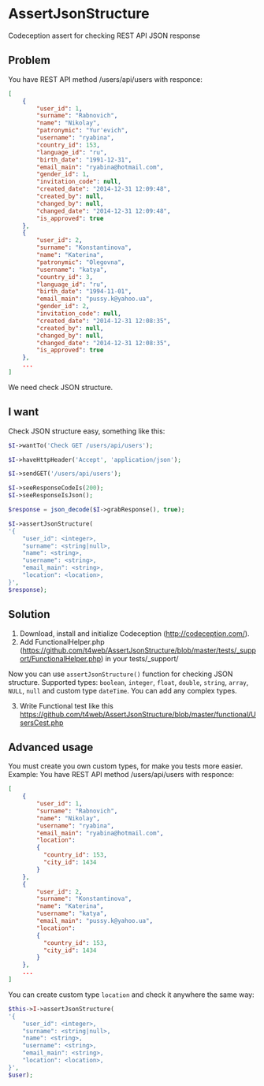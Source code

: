AssertJsonStructure
===================

Codeception assert for checking REST API JSON response

Problem
------------
You have REST API method /users/api/users with responce:
```json
[
    {
        "user_id": 1,
        "surname": "Rabnovich",
        "name": "Nikolay",
        "patronymic": "Yur'evich",
        "username": "ryabina",
        "country_id": 153,
        "language_id": "ru",
        "birth_date": "1991-12-31",
        "email_main": "ryabina@hotmail.com",
        "gender_id": 1,
        "invitation_code": null,
        "created_date": "2014-12-31 12:09:48",
        "created_by": null,
        "changed_by": null,
        "changed_date": "2014-12-31 12:09:48",
        "is_approved": true
    },
    {
        "user_id": 2,
        "surname": "Konstantinova",
        "name": "Katerina",
        "patronymic": "Olegovna",
        "username": "katya",
        "country_id": 3,
        "language_id": "ru",
        "birth_date": "1994-11-01",
        "email_main": "pussy.k@yahoo.ua",
        "gender_id": 2,
        "invitation_code": null,
        "created_date": "2014-12-31 12:08:35",
        "created_by": null,
        "changed_by": null,
        "changed_date": "2014-12-31 12:08:35",
        "is_approved": true
    },
    ...
]
```
We need check JSON structure.

I want
------------
Check JSON structure easy, something like this:
```php
$I->wantTo('Check GET /users/api/users');

$I->haveHttpHeader('Accept', 'application/json');

$I->sendGET('/users/api/users');

$I->seeResponseCodeIs(200);
$I->seeResponseIsJson();

$response = json_decode($I->grabResponse(), true);

$I->assertJsonStructure(
'{
    "user_id": <integer>,
    "surname": <string|null>,
    "name": <string>,
    "username": <string>,
    "email_main": <string>,
    "location": <location>,
}',
$response);
```

Solution
------------
1. Download, install and initialize Codeception (http://codeception.com/).
2. Add FunctionalHelper.php (https://github.com/t4web/AssertJsonStructure/blob/master/tests/_support/FunctionalHelper.php) in your tests/_support/

  Now you can use `assertJsonStructure()` function for checking JSON structure. Supported types: `boolean`, `integer`,   `float`, `double`, `string`, `array`, `NULL`, `null` and custom type `dateTime`. You can add any complex types.

3. Write Functional test like this https://github.com/t4web/AssertJsonStructure/blob/master/functional/UsersCest.php

Advanced usage
------------
You must create you own custom types, for make you tests more easier. Example:
You have REST API method /users/api/users with responce:
```json
[
    {
        "user_id": 1,
        "surname": "Rabnovich",
        "name": "Nikolay",
        "username": "ryabina",
        "email_main": "ryabina@hotmail.com",
        "location": 
        {
          "country_id": 153,
          "city_id": 1434
        }
    },
    {
        "user_id": 2,
        "surname": "Konstantinova",
        "name": "Katerina",
        "username": "katya",
        "email_main": "pussy.k@yahoo.ua",
        "location": 
        {
          "country_id": 153,
          "city_id": 1434
        }
    },
    ...
]
```
You can create custom type `location` and check it anywhere the same way:
```php
$this->I->assertJsonStructure(
'{
    "user_id": <integer>,
    "surname": <string|null>,
    "name": <string>,
    "username": <string>,
    "email_main": <string>,
    "location": <location>,
}',
$user);
```
